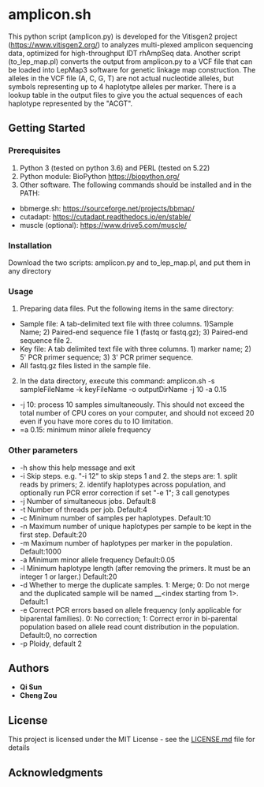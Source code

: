 # amplicon.sh

This python script (amplicon.py) is developed for the Vitisgen2 project (https://www.vitisgen2.org/) to analyzes multi-plexed amplicon sequencing data, optimized for high-throughput IDT rhAmpSeq data. Another script (to_lep_map.pl) converts the output from amplicon.py to a VCF file that can be loaded into LepMap3 software for genetic linkage map construction. The alleles in the VCF file (A, C, G, T) are not actual nucleotide alleles, but symbols representing up to 4 haplotytpe alleles per marker. There is a lookup table in the output files to give you the actual sequences of each haplotype represented by the "ACGT".

## Getting Started


### Prerequisites
1. Python 3 (tested on python 3.6) and PERL (tested on 5.22)
2. Python module: BioPython https://biopython.org/
3. Other software. 
The following commands should be installed and in the PATH:
* bbmerge.sh: https://sourceforge.net/projects/bbmap/
* cutadapt: https://cutadapt.readthedocs.io/en/stable/
* muscle (optional): https://www.drive5.com/muscle/

### Installation
Download the two scripts: amplicon.py and to_lep_map.pl, and put them in any directory

### Usage
1. Preparing data files.
  Put the following items in the same directory:
  * Sample file: A tab-delimited text file with three columns. 1)Sample Name; 2) Paired-end sequence file 1 (fastq or fastq.gz); 3) Paired-end sequence file 2.
  * Key file: A tab delimited text file with three columns. 1) marker name; 2) 5' PCR primer sequence; 3) 3' PCR primer sequence.
  * All fastq.gz files listed in the sample file.

2. In the data directory, execute this command:
amplicon.sh -s sampleFileName -k keyFileName -o outputDirName -j 10 -a 0.15
 * -j 10:  process 10 samples simultaneously. This should not exceed the total number of CPU cores on your computer, and should not exceed 20 even if you have more cores du to IO limitation.
 * =a 0.15: minimum minor allele frequency

### Other parameters
  * -h	show this help message and exit
  * -i	Skip steps. e.g. "-i 12" to skip steps 1 and 2. the steps are: 1. split reads by primers; 2. identify haplotypes across population, and optionally run PCR error correction if set "-e 1"; 3 call genotypes
  * -j	Number of simultaneous jobs. Default:8
  * -t	Number of threads per job. Default:4
  * -c	Minimum number of samples per haplotypes. Default:10
  * -n	Maximum number of unique haplotypes per sample to be kept in the first step. Default:20
  * -m	Maximum number of haplotypes per marker in the population. Default:1000
  * -a	Minimum minor allele frequency Default:0.05
  * -l	Minimum haplotype length (after removing the primers. It must be an integer 1 or larger.) Default:20
  * -d	Whether to merge the duplicate samples. 1: Merge; 0: Do not merge and the duplicated sample will be named <sampleName>__<index starting from 1>. Default:1
  * -e	Correct PCR errors based on allele frequency (only applicable for biparental families). 0: No correction; 1: Correct error in bi-parental population based on allele read count distribution in the population. Default:0, no correction
  * -p	Ploidy, default 2


## Authors
* **Qi Sun**
* **Cheng Zou**

## License

This project is licensed under the MIT License - see the [LICENSE.md](LICENSE.md) file for details

## Acknowledgments

